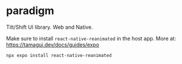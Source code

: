 # paradigm

Tilt/Shift UI library. Web and Native.

Make sure to install `react-native-reanimated` in the host app. More at: https://tamagui.dev/docs/guides/expo

```
npx expo install react-native-reanimated
```